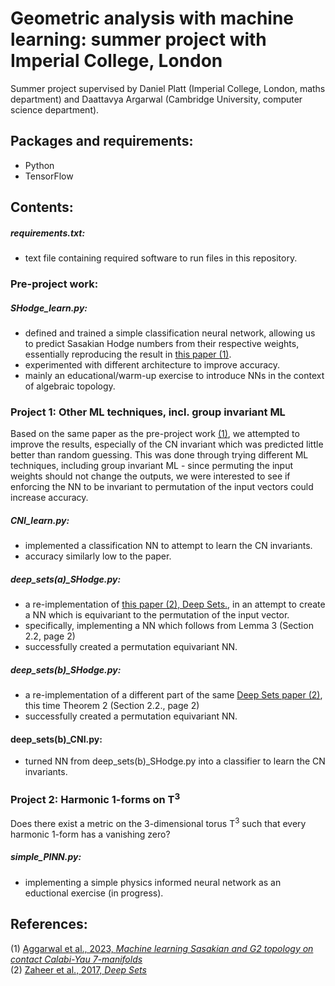 # Geometric analysis with machine learning: summer project with Imperial College, London
Summer project supervised by Daniel Platt (Imperial College, London, maths department) and Daattavya Argarwal (Cambridge University, computer science department).

## Packages and requirements:
- Python
- TensorFlow

## Contents:
##### requirements.txt:
- text file containing required software to run files in this repository.

### Pre-project work:

##### SHodge_learn.py:
- defined and trained a simple classification neural network, allowing us to predict Sasakian Hodge numbers from their respective weights, essentially reproducing the result in [this paper (1)](https://www.sciencedirect.com/science/article/pii/S0370269324000753?via%3Dihub).
- experimented with different architecture to improve accuracy.
- mainly an educational/warm-up exercise to introduce NNs in the context of algebraic topology.

### Project 1: Other ML techniques, incl. group invariant ML
Based on the same paper as the pre-project work [(1)](https://www.sciencedirect.com/science/article/pii/S0370269324000753?via%3Dihub), we attempted to improve the results, especially of the CN invariant which was predicted little better than random guessing. This was done through trying different ML techniques, including group invariant ML - since permuting the input weights should not change the outputs, we were interested to see if enforcing the NN to be invariant to permutation of the input vectors could increase accuracy.

##### CNI_learn.py:
- implemented a classification NN to attempt to learn the CN invariants.
- accuracy similarly low to the paper.

##### deep_sets(a)_SHodge.py:
- a re-implementation of [this paper (2), Deep Sets.](https://arxiv.org/abs/1703.06114), in an attempt to create a NN which is equivariant to the permutation of the input vector.
- specifically, implementing a NN which follows from Lemma 3 (Section 2.2, page 2)
- successfully created a permutation equivariant NN.

##### deep_sets(b)_SHodge.py:
- a re-implementation of a different part of the same [Deep Sets paper (2)](https://arxiv.org/abs/1703.06114), this time Theorem 2 (Section 2.2., page 2)
- successfully created a permutation equivariant NN.

#### deep_sets(b)_CNI.py:
- turned NN from deep_sets(b)_SHodge.py into a classifier to learn the CN invariants.

### Project 2: Harmonic 1-forms on T<sup>3</sup>
Does there exist a metric on the 3-dimensional torus T<sup>3</sup> such that every harmonic 1-form has a vanishing zero?

##### simple_PINN.py:
- implementing a simple physics informed neural network as an eductional exercise (in progress).

## References:
(1) [Aggarwal et al., 2023, *Machine learning Sasakian and G2 topology on contact Calabi-Yau 7-manifolds*](https://www.sciencedirect.com/science/article/pii/S0370269324000753?via%3Dihub) <br/>
(2) [Zaheer et al., 2017, *Deep Sets*](https://arxiv.org/abs/1703.06114)
